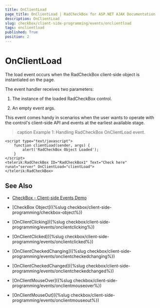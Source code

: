 ```yaml
---
title: OnClientLoad
page_title: OnClientLoad | RadCheckBox for ASP.NET AJAX Documentation
description: OnClientLoad
slug: checkbox/client-side-programming/events/onclientload
tags: onclientload
published: True
position: 2
---
```


# OnClientLoad

The load event occurs when the RadCheckBox client-side object is instantiated on the page.

The event handler receives two parameters:

1. The instance of the loaded RadCheckBox control.

1. An empty event args.

This event comes handy in scenarios when the user wants to operate with the control's client-side API and events at the earliest available stage.

>caption Example 1: Handling RadCheckBox OnClientLoad event.

````ASP.NET
<script type="text/javascript">
	function clientLoad(sender, args) {
		alert('RadCheckBox Object Loaded');
	}
</script>
<telerik:RadCheckBox ID="RadCheckBox1" Text="Check here" runat="server" OnClientLoad="clientLoad">
</telerik:RadCheckBox>
````


## See Also

 * [CheckBox - Client-side Events Demo](https://demos.telerik.com/aspnet-ajax/checkbox/client-side-api/client-side-events/defaultcs.aspx)

 * [CheckBox Object]({%slug checkbox/client-side-programming/checkbox-object%})
 
 * [OnClientClicking]({%slug checkbox/client-side-programming/events/onclientclicking%})
 
 * [OnClientClicked]({%slug checkbox/client-side-programming/events/onclientclicked%})
 
 * [OnClientCheckedChanging]({%slug checkbox/client-side-programming/events/onclientcheckedchanging%})

 * [OnClientCheckedChanged]({%slug checkbox/client-side-programming/events/onclientcheckedchanged%})
 
 * [OnClientMouseOver]({%slug checkbox/client-side-programming/events/onclientmouseover%})
 
 * [OnClientMouseOut]({%slug checkbox/client-side-programming/events/onclientmouseout%})
